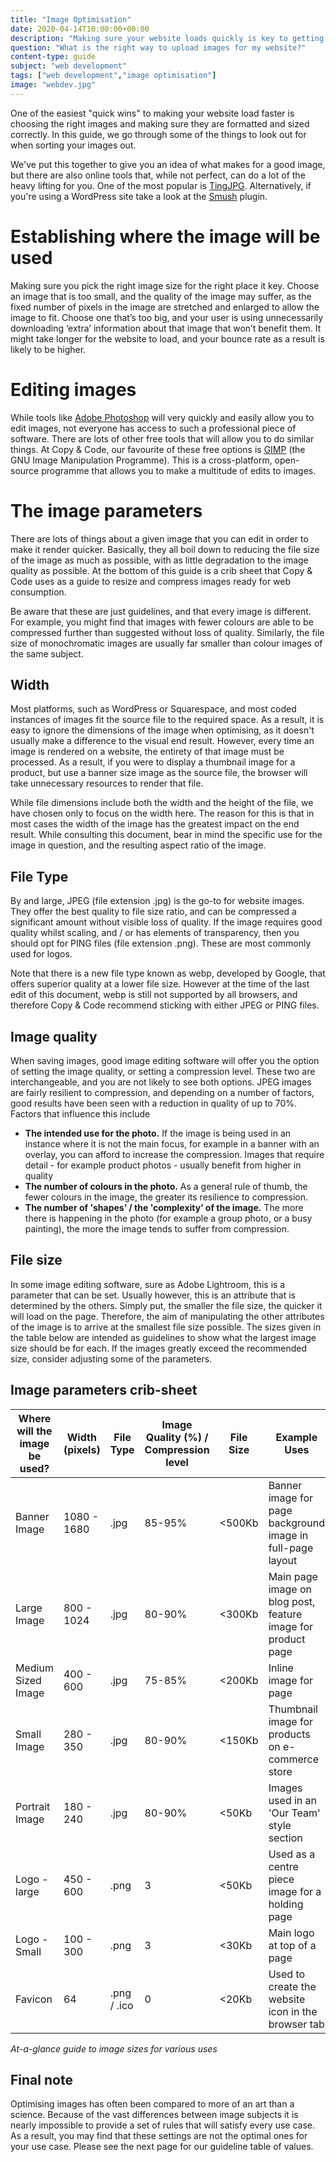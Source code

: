 ```yaml
---
title: "Image Optimisation"
date: 2020-04-14T10:00:00+00:00
description: "Making sure your website loads quickly is key to getting and keeping visitors. A big part of that is how your images load. Here I look at how to speed that up."
question: "What is the right way to upload images for my website?"
content-type: guide
subject: "web development"
tags: ["web development","image optimisation"]
image: "webdev.jpg"
---
```


One of the easiest "quick wins" to making your website load faster is choosing the right images and making sure they are formatted and sized correctly. In this guide, we go through some of the things to look out for when sorting your images out.

We've put this together to give you an idea of what makes for a good image, but there are also online tools that, while not perfect, can do a lot of the heavy lifting for you. One of the most popular is [TingJPG](https://tinyjpg.com/). Alternatively, if you're using a WordPress site take a look at the [Smush](https://wordpress.org/plugins/wp-smushit/) plugin.

# Establishing where the image will be used
Making sure you pick the right image size for the right place it key. Choose an image that is too small, and the quality of the image may suffer, as the fixed number of pixels in the image are stretched and enlarged to allow the image to fit. Choose one that’s too big, and your user is using unnecessarily downloading ‘extra’ information about that image that won’t benefit them. It might take longer for the website to load, and your bounce rate as a result is likely to be higher.

# Editing images
While tools like [Adobe Photoshop](https://www.adobe.com/uk/products/photoshop.html) will very quickly and easily allow you to edit images, not everyone has access to such a professional piece of software. There are lots of other free tools that will allow you to do similar things. At Copy & Code, our favourite of these free options is [GIMP](https://www.gimp.org/) (the GNU Image Manipulation Programme). This is a cross-platform, open-source programme that allows you to make a multitude of edits to images.

# The image parameters
There are lots of things about a given image that you can edit in order to make it render quicker. Basically, they all boil down to reducing the file size of the image as much as possible, with as little degradation to the image quality as possible. At the bottom of this guide is a crib sheet that Copy & Code uses as a guide to resize and compress images ready for web consumption.

Be aware that these are just guidelines, and that every image is different. For example, you might find that images with fewer colours are able to be compressed further than suggested without loss of quality. Similarly, the file size of monochromatic images are usually far smaller than colour images of the same subject.

## Width
Most platforms, such as WordPress or Squarespace, and most coded instances of images fit the source file to the required space. As a result, it is easy to ignore the dimensions of the image when optimising, as it doesn't usually make a difference to the visual end result. However, every time an image is rendered on a website, the entirety of that image must be processed. As a result, if you were to display a thumbnail image for a product, but use a banner size image as the source file, the browser will take unnecessary resources to render that file.

While file dimensions include both the width and the height of the file, we have chosen only to focus on the width here. The reason for this is that in most cases the width of the image has the greatest impact on the end result. While consulting this document, bear in mind the specific use for the image in question, and the resulting aspect ratio of the image.

## File Type
By and large, JPEG (file extension .jpg) is the go-to for website images. They offer the best quality to file size ratio, and can be compressed a significant amount without visible loss of quality. If the image requires good quality whilst scaling, and / or has elements of transparency, then you should opt for PING files (file extension .png). These are most commonly used for logos.

Note that there is a new file type known as webp, developed by Google, that offers superior quality at a lower file size. However at the time of the last edit of this document, webp is still not supported by all browsers, and therefore Copy & Code recommend sticking with either JPEG or PING files.

## Image quality
When saving images, good image editing software will offer you the option of setting the image quality, or setting a compression level. These two are interchangeable, and you are not likely to see both options. JPEG images are fairly resilient to compression, and depending on a number of factors, good results have been seen with a reduction in quality of up to 70%. Factors that influence this include

* **The intended use for the photo.** If the image is being used in an instance where it is not the main focus, for example in a banner with an overlay, you can afford to increase the compression. Images that require detail - for example product photos - usually benefit from higher in quality
* **The number of colours in the photo.** As a general rule of thumb, the fewer colours in the image, the greater its resilience to compression.
* **The number of 'shapes’ / the 'complexity’ of the image.** The more there is happening in the photo (for example a group photo, or a busy painting), the more the image tends to suffer from compression.

## File size
In some image editing software, sure as Adobe Lightroom, this is a parameter that can be set. Usually however, this is an attribute that is determined by the others. Simply put, the smaller the file size, the quicker it will load on the page. Therefore, the aim of manipulating the other attributes of the image is to arrive at the smallest file size possible. The sizes given in the table below are intended as guidelines to show what the largest image size should be for each. If the images greatly exceed the recommended size, consider adjusting some of the parameters.

## Image parameters crib-sheet

| Where will the image be used? | Width (pixels) | File Type   | Image Quality (%) / Compression level | File Size | Example Uses   |
|------|-----|----|----|------|-------------|
| Banner Image | 1080 - 1680 | .jpg | 85-95% | <500Kb | Banner image for page background image in full-page layout |
| Large Image | 800 - 1024 | .jpg | 80-90% | <300Kb | Main page image on blog post, feature image for product page |
| Medium Sized Image | 400 - 600 | .jpg | 75-85% | <200Kb | Inline image for page |
| Small Image | 280 - 350 | .jpg | 80-90% | <150Kb | Thumbnail image for products on e-commerce store |
| Portrait Image | 180 - 240 | .jpg | 80-90% | <50Kb | Images used in an 'Our Team' style section |
| Logo - large | 450 - 600 | .png | 3 | <50Kb | Used as a centre piece image for a holding page |
| Logo - Small | 100 - 300 | .png | 3 | <30Kb | Main logo at top of a page |
| Favicon | 64 | .png / .ico | 0 | <20Kb | Used to create the website icon in the browser tab |

*At-a-glance guide to image sizes for various uses*

## Final note
Optimising images has often been compared to more of an art than a science. Because of the vast differences between image subjects it is nearly impossible to provide a set of rules that will satisfy every use case. As a result, you may find that these settings are not the optimal ones for your use case. Please see the next page for our guideline table of values.